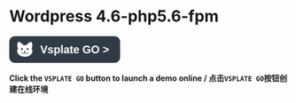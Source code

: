 # Wordpress 4.6-php5.6-fpm

<a href="https://www.vsplate.com/?docker-compose=https://github.com/vsplate/dcenvs/wordpress/4.6-php5.6-fpm"><img alt="VSPLATE GO" src="https://raw.githubusercontent.com/vsplate/images/master/vsgo_btn.png" width="200px"></a>

**Click the `VSPLATE GO` button to launch a demo online / 点击`VSPLATE GO`按钮创建在线环境**